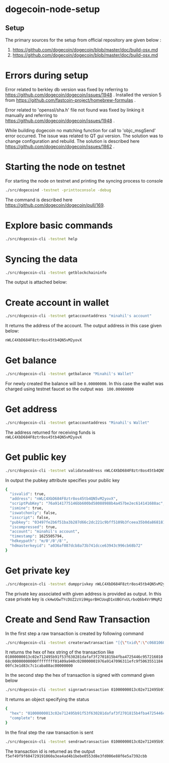 # dogecoin-node-setup

## Setup 
The primary sources for the setup from official repository are given below :
1) https://github.com/dogecoin/dogecoin/blob/master/doc/build-osx.md
2) https://github.com/dogecoin/dogecoin/blob/master/doc/build-osx.md

# Errors during setup 
Error related to berkley db version was fixed by referring to https://github.com/dogecoin/dogecoin/issues/1948 . Installed the version 5 from  https://github.com/fastcoin-project/homebrew-formulas .

Error related to 'openssl/sha.h' file not found was fixed by linking it manually and referring to https://github.com/dogecoin/dogecoin/issues/1948 .

While building dogecoin no matching function for call to 'objc_msgSend' error occurred. The issue was related to QT gui version. The solution was to change configuration and rebuild. The solution is described here https://github.com/dogecoin/dogecoin/issues/1862 .

# Starting the node on testnet 
For starting the node on testnet and printing the syncing process to console
```sh
./src/dogecoind -testnet -printtoconsole -debug
```
The command is described here https://github.com/dogecoin/dogecoin/pull/169.

# Explore basic commands  
```sh
./src/dogecoin-cli -testnet help
```

# Syncing the data 
```sh
./src/dogecoin-cli -testnet getblockchaininfo
```
The output is attached below: 

# Create account in wallet 
```sh
./src/dogecoin-cli -testnet getaccountaddress "minahil's account"
```
It returns the address of the account. The output address in this case given below:
```sh
nWLC4XbD684F8ztr8os45tb4QN5vM2yovX
```

# Get balance 
```sh
./src/dogecoin-cli -testnet getbalance "Minahil's Wallet"
``` 
For newly created the balance  will be ```0.00000000```. In this case  the  wallet was charged using testnet faucet so the output was ``` 100.00000000```

# Get  address 
```sh
./src/dogecoin-cli -testnet getaccountaddress "Minahil's Wallet" 
```
The address returned  for receiving  funds is ```nWLC4XbD684F8ztr8os45tb4QN5vM2yovX```

# Get public key  
```sh
./src/dogecoin-cli -testnet validateaddress nWLC4XbD684F8ztr8os45tb4QN5vM2yovX
```
In output the pubkey attribute specifies your public key
```sh
{
  "isvalid": true,
  "address": "nWLC4XbD684F8ztr8os45tb4QN5vM2yovX",
  "scriptPubKey": "76a9141775146bb600bd58088988b4a457be2ec614141688ac",
  "ismine": true,
  "iswatchonly": false,
  "isscript": false,
  "pubkey": "03497fe2b6f51ba3b287d66c2dc221c9bff5109b3fceea35b0da868181f90004c1",
  "iscompressed": true,
  "account": "minahil's account",
  "timestamp": 1625505794,
  "hdkeypath": "m/0'/0'/8'",
  "hdmasterkeyid": "a036af087dcb8a73b741dcce63943c996cb68b72"
}
```

# Get private key 
```sh
./src/dogecoin-cli -testnet dumpprivkey nWLC4XbD684F8ztr8os45tb4QN5vM2yovX
```
The private key associated with given address is  provided as output. In this case private key is ```ckHwUGwTYcDUZ2zVi9HgorBHCUoqD1xUBGYvULrboQ6b4Vr9MqR2```

# Create and Send Raw Transaction
In the first step a raw  transaction is created  by following command 
```sh
./src/dogecoin-cli -testnet createrawtransaction "[{\"txid\":\"c06810602157c9465472a4fbb4151870f2f3fada8102633ff5915b4912e7023c\",\"vout\":0}]" "{\"neTTsGfaz7Go7bob6ouYtb4n3RRX3eJiTW\":88.01}"
```
It returns the hex of hex string of the transaction like ```01000000013c02e712495b91f53f630281dafaf3f2701815b4fba4725446c95721601068c00000000000ffffffff01409a940c020000001976a9147096311efc9f506355118400fc3e1d83c7c1caba88ac00000000```


In the second step the  hex of transaction is signed with command given below 
```sh
./src/dogecoin-cli -testnet signrawtransaction 01000000013c02e712495b91f53f630281dafaf3f2701815b4fba4725446c95721601068c00000000000ffffffff01409a940c020000001976a9147096311efc9f506355118400fc3e1d83c7c1caba88ac00000000
```

It returns an object specifying the status 
```sh
{
  "hex": "01000000013c02e712495b91f53f630281dafaf3f2701815b4fba4725446c95721601068c0000000006a47304402205d7a7f0c0f6c39a781aede0cc2cdfdd2a85fd5067b56c25538f122b1beb10c33022025dc77b83e9ae31bb8070eb7d3e7ae175c9525dc0b7041562a4e5f0fa643dc39012102213a7a9a3a97a241b17e7b2ca0026b9c0b48e0bfe553696746fb1ac4650183c6ffffffff01409a940c020000001976a9147096311efc9f506355118400fc3e1d83c7c1caba88ac00000000",
  "complete": true
}
```
In the  final  step the raw  transaction is  sent 
```sh
./src/dogecoin-cli -testnet sendrawtransaction 01000000013c02e712495b91f53f630281dafaf3f2701815b4fba4725446c95721601068c0000000006a47304402205d7a7f0c0f6c39a781aede0cc2cdfdd2a85fd5067b56c25538f122b1beb10c33022025dc77b83e9ae31bb8070eb7d3e7ae175c9525dc0b7041562a4e5f0fa643dc39012102213a7a9a3a97a241b17e7b2ca0026b9c0b48e0bfe553696746fb1ac4650183c6ffffffff01409a940c020000001976a9147096311efc9f506355118400fc3e1d83c7c1caba88ac00000000
```
The transaction id is returned as the output ```f5ef49f9f604729191060a3ea4ad4b1bebe0553d8e3fd006e88f6e5a7392cbb```